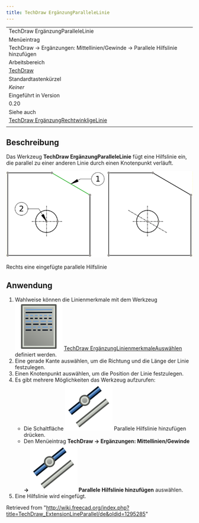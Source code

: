 ```yaml
---
title: TechDraw ErgänzungParalleleLinie
---
```


|                                                                                                                          |
| ------------------------------------------------------------------------------------------------------------------------ |
| TechDraw ErgänzungParalleleLinie                                                                                         |
| Menüeintrag                                                                                                              |
| TechDraw → Ergänzungen: Mittellinien/Gewinde → Parallele Hilfslinie hinzufügen                                           |
| Arbeitsbereich                                                                                                           |
| [TechDraw](/TechDraw_Workbench/de "TechDraw Workbench/de")                                                               |
| Standardtastenkürzel                                                                                                     |
| _Keiner_                                                                                                                 |
| Eingeführt in Version                                                                                                    |
| 0.20                                                                                                                     |
| Siehe auch                                                                                                               |
| [TechDraw ErgänzungRechtwinkligeLinie](/TechDraw_ExtensionLinePerpendicular/de "TechDraw ExtensionLinePerpendicular/de") |
|                                                                                                                          |

## Beschreibung

Das Werkzeug **TechDraw ErgänzungParalleleLinie** fügt eine Hilfslinie ein, die parallel zu einer anderen Linie durch einen Knotenpunkt verläuft.

![](/src/assets/images/TechDraw_ExtensionLineParallelExample.png)

Rechts eine eingefügte parallele Hilfslinie

## Anwendung

1. Wahlweise können die Linienmerkmale mit dem Werkzeug ![](/src/assets/images/TechDraw_ExtensionSelectLineAttributes.svg) [TechDraw ErgänzungLinienmerkmaleAuswählen](/TechDraw_ExtensionSelectLineAttributes/de "TechDraw ExtensionSelectLineAttributes/de") definiert werden.
2. Eine gerade Kante auswählen, um die Richtung und die Länge der Linie festzulegen.
3. Einen Knotenpunkt auswählen, um die Position der Linie festzulegen.
4. Es gibt mehrere Möglichkeiten das Werkzeug aufzurufen:
   - Die Schaltfläche ![](/src/assets/images/TechDraw_ExtensionLineParallel.svg) Parallele Hilfslinie hinzufügen drücken.
   - Den Menüeintrag **TechDraw → Ergänzungen: Mittellinien/Gewinde → ![](/src/assets/images/TechDraw_ExtensionLineParallel.svg) Parallele Hilfslinie hinzufügen** auswählen.
5. Eine Hilfslinie wird eingefügt.

Retrieved from "<http://wiki.freecad.org/index.php?title=TechDraw_ExtensionLineParallel/de&oldid=1295285>"
